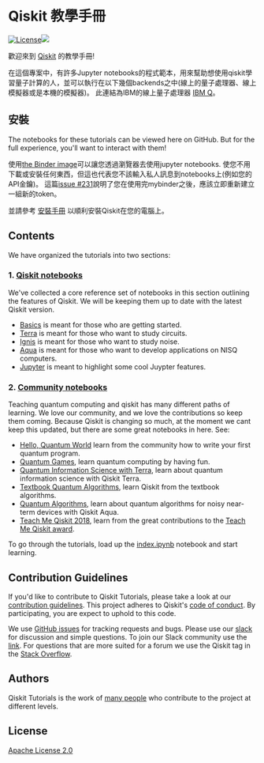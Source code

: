# Qiskit 教學手冊
[![License](https://img.shields.io/github/license/Qiskit/qiskit-tutorials.svg?style=popout-square)](https://opensource.org/licenses/Apache-2.0)[![](https://img.shields.io/github/release/Qiskit/qiskit-tutorials.svg?style=popout-square)](https://github.com/Qiskit/qiskit-tutorials/releases)

歡迎來到 [Qiskit](https://www.qiskit.org/) 的教學手冊!

在這個專案中，有許多Jupyter notebooks的程式範本，用來幫助想使用qiskit學習量子計算的人，並可以執行在以下幾個backends之中(線上的量子處理器、線上模擬器或是本機的模擬器)。 此連結為IBM的線上量子處理器 [IBM Q](https://quantumexperience.ng.bluemix.net/qx/devices)。

## 安裝

The notebooks for these tutorials can be viewed here on GitHub. But for the full experience, you'll want to interact with them!

使用[the Binder image](https://mybinder.org/v2/gh/Qiskit/qiskit-tutorial/master?filepath=index.ipynb)可以讓您透過瀏覽器去使用jupyter notebooks. 使您不用下載或安裝任何東西，但這也代表您不該輸入私人訊息到notebooks上(例如您的API金鑰)。 這篇[issue #231](https://github.com/Qiskit/qiskit-tutorial/issues/231)說明了您在使用完mybinder之後，應該立即重新建立一組新的token。

並請參考 [安裝手冊](INSTALL.md) 以順利安裝Qiskit在您的電腦上。

## Contents

We have organized the tutorials into two sections:

### 1. [Qiskit notebooks](qiskit/)<a id='qiskit'></a>

We've collected a core reference set of notebooks in this section outlining the features of Qiskit. We will be keeping them up to date with the latest Qiskit version.  
- [Basics](qiskit/basics) is meant for those who are getting started.
- [Terra](qiskit/terra) is meant for those who want to study circuits.
- [Ignis](qiskit/ignis) is meant for those who want to study noise.
- [Aqua](qiskit/aqua) is meant for those who want to develop applications on NISQ computers.
- [Jupyter](qiskit/jupyter) is meant to highlight some cool Juypter features.

### 2. [Community notebooks](community/)<a id='community'></a>

Teaching quantum computing and qiskit has many different paths of learning. We love our community, and we love the contributions so keep them coming. Because Qiskit is changing so much, at the moment we cant keep this updated, but there are some great notebooks in here. See:
- [Hello, Quantum World](community/hello_world/) learn from the community how to write your first quantum program.
- [Quantum Games](community/games/), learn quantum computing by having fun.
- [Quantum Information Science with Terra](community/terra/), learn about quantum information science with Qiskit Terra.
- [Textbook Quantum Algorithms](community/algorithms/), learn Qiskit from the textbook algorithms.
- [Quantum Algorithms](community/aqua/), learn about quantum algorithms for noisy near-term devices with Qiskit Aqua.
- [Teach Me Qiskit 2018](community/awards/teach_me_qiskit_2018/), learn from the great contributions to the [Teach Me Qiskit award](https://www.ibm.com/blogs/research/2018/06/teach-qiskit-winner/).

To go through the tutorials, load up the [index.ipynb](index.ipynb) notebook and start learning.

## Contribution Guidelines

If you'd like to contribute to Qiskit Tutorials, please take a look at our
[contribution guidelines](.github/CONTRIBUTING.rst). This project adheres to Qiskit's [code of conduct](.github/CODE_OF_CONDUCT.md). By participating, you are expect to uphold to this code.

We use [GitHub issues](https://github.com/Qiskit/qiskit-tutorials/issues) for tracking requests and bugs. Please use our [slack](https://qiskit.slack.com) for discussion and simple questions. To join our Slack community use the [link](https://join.slack.com/t/qiskit/shared_invite/enQtNDc2NjUzMjE4Mzc0LTMwZmE0YTM4ZThiNGJmODkzN2Y2NTNlMDIwYWNjYzA2ZmM1YTRlZGQ3OGM0NjcwMjZkZGE0MTA4MGQ1ZTVmYzk). For questions that are more suited for a forum we use the Qiskit tag in the [Stack Overflow](https://stackoverflow.com/questions/tagged/qiskit).

## Authors

Qiskit Tutorials is the work of [many people](https://github.com/Qiskit/qiskit-tutorials/graphs/contributors) who contribute
to the project at different levels.

## License

[Apache License 2.0](LICENSE.txt)
